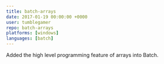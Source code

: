 ```yaml
---
title: batch-arrays
date: 2017-01-19 00:00:00 +0000
user: tumblegamer
repo: batch-arrays
platforms: [windows]
languages: [batch]
---
```

Added the high level programming feature of arrays into Batch.
